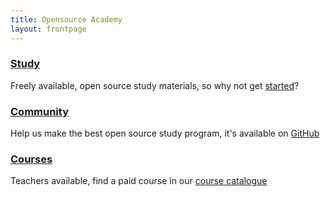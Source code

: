 ```yaml
---
title: Opensource Academy
layout: frontpage
---
```

### [Study](/study)
Freely available, open source study materials, so why not get [started](/study/quickstart)?   

### [Community](/community)
Help us make the best open source study program, it's available on [GitHub](https://github.com/opensource-academy)  

### [Courses](/courses)
Teachers available, find a paid course in our [course catalogue](/static/catalogues/osa_catalogue_placeholder.pdf)  

